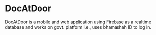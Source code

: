 # DocAtDoor
DocAtDoor is a mobile and web application using Firebase as a realtime database and works on govt. platform i.e., uses bhamashah ID to log in.
